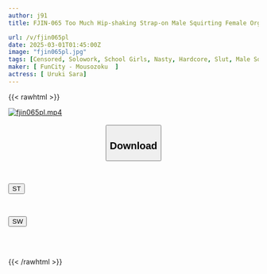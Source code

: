 ```yaml
---
author: j91
title: FJIN-065 Too Much Hip-shaking Strap-on Male Squirting Female Orgasm FUCK!! Teachers Who Fell Into Female Status After Being Anally Violated By Devilish JK Bitch Sarara Uruki

url: /v/fjin065pl
date: 2025-03-01T01:45:00Z
image: "fjin065pl.jpg"
tags: [Censored, Solowork, School Girls, Nasty, Hardcore, Slut, Male Squirting	]
maker: [ FunCity - Mousozoku  ]
actress: [ Uruki Sara]
---
```



{{< rawhtml >}}

<div class="video" data-videoid="3pZZQ6a9dKuRQB">
    <a href="javascript:;">
        <img src="/v/fjin065pl/fjin065pl.jpg" width="WIDTH" height="HEIGHT" alt="fjin065pl.mp4" loading="lazy">
    </a>
</div>

<script type="text/javascript" src="https://j91.asia/asset/on-demand-st.js"></script>

<br>
  <link rel="stylesheet" href="https://j91.asia/asset/bs5.css">
  
  <center>
  <button class="btn btn-primary" type="button" data-bs-toggle="collapse" data-bs-target=".multi-collapse" aria-expanded="false" aria-controls="multiCollapseExample1 multiCollapseExample2"><h2>Download</h2></button></center>
</p>
<div class="row">
  <div class="col">
    <div class="collapse multi-collapse" id="multiCollapseExample1">
      <div class="card card-body">
	      	      <br>
<div class="buttons">  
<p><a href="/v/fjin065pl/st.html" target="_blank"><button class="btn-hover color-3"><i class="fa fa-download"></i> ST</button></a></p></div>
    </div>
  </div>
</div>
  <div class="col">
    <div class="collapse multi-collapse" id="multiCollapseExample2">
      <div class="card card-body">
	      <br>
<div class="buttons">
<p><a href="/v/fjin065pl/sw.html" target="_blank"><button class="btn-hover color-2"><i class="fa fa-download"></i> SW</button></a></p></div>
<br><br>
      </div>
    </div>
  </div>
</div>

{{< /rawhtml >}}